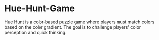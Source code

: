 # Hue-Hunt-Game
Hue Hunt is a color-based puzzle game where players must match colors based on the color gradient. The goal is to challenge players' color perception and quick thinking.
